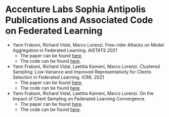 # Accenture Labs Sophia Antipolis Publications and Associated Code on Federated Learning

- Yann Fraboni, Richard Vidal, Marco Lorenzi. Free-rider Attacks on Model Aggregation in Federated Learning. *AISTATS 2021*
  - The paper can be found [here](http://proceedings.mlr.press/v130/fraboni21a.html).
  - The code can be found [here](https://github.com/Accenture/Labs-Federated-Learning/tree/free-rider_attacks).   
- Yann Fraboni, Richard Vidal, Laetitia Kameni, Marco Lorenzi. Clustered Sampling: Low-Variance and Improved Representativity for Clients Selection in Federated Learning. *ICML 2021*
  - The paper can be found [here](http://proceedings.mlr.press/v139/fraboni21a.html).
  - The code can be found [here](https://github.com/Accenture/Labs-Federated-Learning/tree/clustered_sampling).  
- Yann Fraboni, Richard Vidal, Laetitia Kameni, Marco Lorenzi. On the Impact of Client Sampling on Federated Learning Convergence.
  - The paper can be found [here]().
  - The code can be found [here](https://github.com/Accenture/Labs-Federated-Learning/tree/impact_client_sampling).
